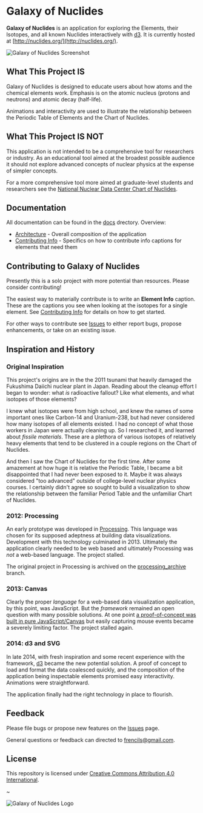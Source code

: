 # Galaxy of Nuclides

**Galaxy of Nuclides** is an application for exploring the Elements, their Isotopes, and all known Nuclides interactively with [d3](http://d3js.org/). It is currently hosted at [http://nuclides.org/](http://nuclides.org/).

![Galaxy of Nuclides Screenshot](http://nuclides.org/images/screenshot.jpg)

## What This Project IS

Galaxy of Nuclides is designed to educate users about how atoms and the chemical elements work. Emphasis is on the atomic nucleus (protons and neutrons) and atomic decay (half-life).

Animations and interactivity are used to illustrate the relationship between the Periodic Table of Elements and the Chart of Nuclides.

## What This Project IS NOT

This application is not intended to be a comprehensive tool for researchers or industry. As an educational tool aimed at the broadest possible audience it should not explore advanced concepts of nuclear physics at the expense of simpler concepts.

For a more comprehensive tool more aimed at graduate-level students and researchers see the [National Nuclear Data Center Chart of Nuclides](http://www.nndc.bnl.gov/chart/).

## Documentation

All documentation can be found in the [docs](https://github.com/Frencil/galaxy_of_nuclides/tree/master/docs) drectory. Overview:

* [Architecture](https://github.com/Frencil/galaxy_of_nuclides/blob/master/docs/Architecture.md) - Overall composition of the application
* [Contributing Info](https://github.com/Frencil/galaxy_of_nuclides/blob/master/docs/ContributingInfo.md) - Specifics on how to contribute info captions for elements that need them

## Contributing to Galaxy of Nuclides

Presently this is a solo project with more potential than resources. Please consider contributing!

The easiest way to materially contribute is to write an **Element Info** caption. These are the captions you see when looking at the isotopes for a single element. See [Contributing Info](https://github.com/Frencil/galaxy_of_nuclides/blob/master/docs/ContributingInfo.md) for details on how to get started.

For other ways to contribute see [Issues](https://github.com/Frencil/galaxy_of_nuclides/issues) to either report bugs, propose enhancements, or take on an existing issue.

## Inspiration and History

### Original Inspiration

This project's origins are in the the 2011 tsunami that heavily damaged the Fukushima Daiichi nuclear plant in Japan. Reading about the cleanup effort I began to wonder: what *is* radioactive fallout? Like what elements, and what isotopes of those elements?

I knew what isotopes were from high school, and knew the names of some important ones like Carbon-14 and Uranium-238, but had never considered how many isotopes of all elements existed. I had no concept of what those workers in Japan were actually cleaning up. So I researched it, and learned about *fissile materials*. These are a plethora of various isotopes of relatively heavy elements that tend to be clustered in a couple regions on the Chart of Nuclides.

And then I saw the Chart of Nuclides for the first time. After some amazement at how huge it is relative the Periodic Table, I became a bit disappointed that I had never been exposed to it. Maybe it was always considered "too advanced" outside of college-level nuclear physics courses. I certainly didn't agree so sought to build a visualization to show the relationship between the familiar Period Table and the unfamiliar Chart of Nuclides.

### 2012: Processing

An early prototype was developed in [Processing](https://processing.org/). This language was chosen for its supposed adeptness at building data visualizations. Development with this technology culminated in 2013. Ultimately the application clearly needed to be web based and ultimately Processing was *not* a web-based language. The project stalled.

The original project in Processing is archived on the [processing_archive](https://github.com/Frencil/galaxy_of_nuclides/tree/processing_archive) branch.

### 2013: Canvas

Clearly the proper *language* for a web-based data visualization application, by this point, was JavaScript. But the *framework* remained an open question with many possible solutions. At one point [a proof-of-concept was built in pure JavaScript/Canvas](http://nuclides.org/v2/) but easily capturing mouse events became a severely limiting factor. The project stalled again.

### 2014: d3 and SVG

In late 2014, with fresh inspiration and some recent experience with the framework, [d3](http://d3js.org/) became the new potential solution. A proof of concept to load and format the data coalesced quickly, and the composition of the application being inspectable elements promised easy interactivity. Animations were straightforward.

The application finally had the right technology in place to flourish.

## Feedback

Please file bugs or propose new features on the [Issues](https://github.com/Frencil/galaxy_of_nuclides/issues) page.

General questions or feedback can directed to [frencils@gmail.com](mailto:frencils@gmail.com).

## License

This repository is licensed under [Creative Commons Attribution 4.0 International](http://creativecommons.org/licenses/by/4.0/).

~

![Galaxy of Nuclides Logo](http://nuclides.org/images/svg/logo.svg)